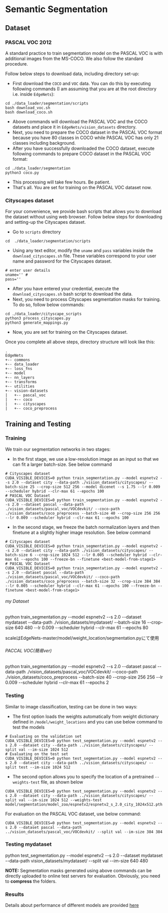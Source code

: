 # Semantic Segmentation

## Dataset

### PASCAL VOC 2012
A standard practice to train segmentation model on the PASCAL VOC is with additional images from the MS-COCO. We also follow the standard procedure.

Follow below steps to download data, including directory set-up:
 * First download the `COCO` and `VOC` data. You can do this by executing following commands (I am assuming that you are at the root directory i.e. inside `EdgeNets`):
 ```
 cd ./data_loader/segmentation/scripts 
 bash download_voc.sh 
 bash download_coco.sh
 ```
 * Above commands will download the PASCAL VOC and the COCO datasets and place it in `EdgeNets/vision_datasets` directory.
 * Next, you need to prepare the COCO dataset in the PASCAL VOC format because you have 80 classes in COCO while PASCAL VOC has only 21 classes including background.
 * After you have successfully downloaded the COCO dataset, execute following commands to prepare COCO dataset in the PASCAL VOC format:
 ```
 cd ./data_loader/segmentation
 python3 coco.py 
 ```
 * This processing will take few hours. Be patient.
 * That's all. You are set for training on the PASCAL VOC dataset now.
 
### Cityscapes dataset
For your convenience, we provide bash scripts that allows you to download the dataset without using web browser. Follow below steps for downloading and setting-up the Cityscapes dataset.

* Go to `scripts` directory
```
cd  ./data_loader/segmentation/scripts 
``` 

 * Using any text editor, modify the `uname` and `pass` variables inside the `download_cityscapes.sh` file. These variables correspond to your user name and password for the Cityscapes dataset.
 ```
 # enter user details
uname='' #
pass='' 
 ```
 * After you have entered your credential, execute the `download_cityscapes.sh` bash script to download the data.
 * Next, you need to process Cityscapes segmentation masks for training. To do so, follow below commands:
 ```
 cd ./data_loader/cityscape_scripts 
 python3 process_cityscapes.py
 python3 generate_mappings.py
 ```
 * Now, you are set for training on the Cityscapes dataset.
 
Once you complete all above steps, directory structure will look like this:
```
.
EdgeNets
+-- commons
+-- data_loader
+-- loss_fns
+-- model
+-- nn_layers
+-- transforms
+-- utilities
+-- vision-datasets
|   +-- pascal_voc
|   +-- coco
|   +-- cityscapes
|   +-- coco_preprocess
```


## Training and Testing

### Training

We train our segmentation networks in two stages:
 * In the first stage, we use a low-resolution image as an input so that we can fit a larger batch-size. See below command
 ```
 # Cityscapes dataset
 CUDA_VISIBLE_DEVICES=0 python train_segmentation.py --model espnetv2 --s 2.0 --dataset city --data-path ./vision_datasets/cityscapes/ --batch-size 25 --crop-size 512 256 --model dicenet --s 1.75 --lr 0.009 --scheduler hybrid --clr-max 61 --epochs 100
 # PASCAL VOC Dataset
 CUDA_VISIBLE_DEVICES=0 python train_segmentation.py --model espnetv2 --s 2.0 --dataset pascal --data-path ./vision_datasets/pascal_voc/VOCdevkit/ --coco-path ./vision_datasets/coco_preprocess --batch-size 40 --crop-size 256 256 --lr 0.009 --scheduler hybrid --clr-max 61 --epochs 100
 ```
 
 * In the second stage, we freeze the batch normalization layers and then finetune at a slightly higher image resolution. See below command
 ``` 
 # Cityscapes dataset
 CUDA_VISIBLE_DEVICES=0 python train_segmentation.py --model espnetv2 --s 2.0 --dataset city --data-path ./vision_datasets/cityscapes/ --batch-size 6 --crop-size 1024 512 --lr 0.005 --scheduler hybrid --clr-max 61 --epochs 100 --freeze-bn --finetune <best-model-from-stage1>
 # PASCAL VOC Dataset
 CUDA_VISIBLE_DEVICES=0 python train_segmentation.py --model espnetv2 --s 2.0 --dataset pascal --data-path ./vision_datasets/pascal_voc/VOCdevkit/ --coco-path ./vision_datasets/coco_preprocess --batch-size 32 --crop-size 384 384 --lr 0.005 --scheduler hybrid --clr-max 61 --epochs 100 --freeze-bn --finetune <best-model-from-stage1>
 ```

 ######    my Dataset    #######
 python train_segmentation.py --model espnetv2 --s 2.0 --dataset mydataset --data-path ./vision_datasets/mydataset/ --batch-size 16 --crop-size 640 480 --lr 0.009 --scheduler hybrid --clr-max 61 --epochs 80

 scaleはEdgeNets-master/model/weight_location/segmentation.pyにて使用


 ######  PACCAL VOC(簡易ver)  ######
python train_segmentation.py --model espnetv2 --s 2.0 --dataset pascal --data-path ./vision_datasets/pascal_voc/VOCdevkit/ --coco-path ./vision_datasets/coco_preprocess --batch-size 40 --crop-size 256 256 --lr 0.009 --scheduler hybrid --clr-max 61 --epochs 2

### Testing

Similar to image classification, testing can be done in two ways:
 * The first option loads the weights automatically from weight dictionary defined in `/model/weight_locations` and you can use below command to test the models

```
# Evaluating on the validation set
CUDA_VISIBLE_DEVICES=0 python test_segmentation.py --model espnetv2 --s 2.0 --dataset city --data-path ../vision_datasets/cityscapes/ --split val --im-size 1024 512
# Evaluating on the test set
CUDA_VISIBLE_DEVICES=0 python test_segmentation.py --model espnetv2 --s 2.0 --dataset city --data-path ../vision_datasets/cityscapes/ --split test --im-size 1024 512
```

 * The second option allows you to specify the location of a pretrained `--weights-test` file, as shown below
```
CUDA_VISIBLE_DEVICES=0 python test_segmentation.py --model espnetv2 --s 2.0 --dataset city --data-path ../vision_datasets/cityscapes/ --split val --im-size 1024 512 --weights-test model/segmentation/model_zoo/espnetv2/espnetv2_s_2.0_city_1024x512.pth
```

For evaluation on the PASCAL VOC dataset, use below command:
```
CUDA_VISIBLE_DEVICES=0 python test_segmentation.py --model espnetv2 --s 2.0 --dataset pascal --data-path ../vision_datasets/pascal_voc/VOCdevkit/ --split val --im-size 384 384 
```

### Testing mydataset ###
python test_segmentation.py --model espnetv2 --s 2.0 --dataset mydataset --data-path vision_datasets/mydataset/ --split val --im-size 640 480

**NOTE:** Segmentation masks generated using above commands can be directly uploaded to online test servers for evaluation. Obviously, you need to **compress** the folders.


### Results

Details about performance of different models are provided [here](model/segmentation/model_zoo/README.md)